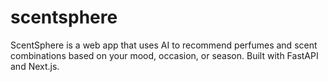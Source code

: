 # scentsphere
ScentSphere is a web app that uses AI to recommend perfumes and scent combinations based on your mood, occasion, or season. Built with FastAPI and Next.js.
